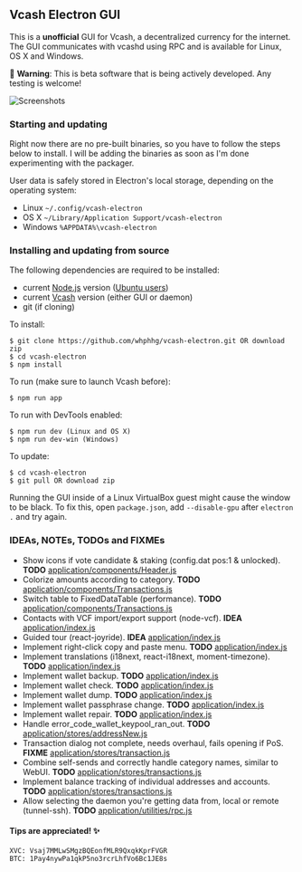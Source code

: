 ## Vcash Electron GUI
This is a **unofficial** GUI for Vcash, a decentralized currency for the internet. The GUI communicates with vcashd using RPC and is available for Linux, OS X and Windows.

:hatching_chick: **Warning**: This is beta software that is being actively developed. Any testing is welcome!

![Screenshots](http://i.imgur.com/zfjel56.gif)


### Starting and updating
Right now there are no pre-built binaries, so you have to follow the steps below to install. I will be adding the binaries as soon as I'm done experimenting with the packager.

User data is safely stored in Electron's local storage, depending on the operating system:
- Linux `~/.config/vcash-electron`
- OS X `~/Library/Application Support/vcash-electron`
- Windows `%APPDATA%\vcash-electron`


### Installing and updating from source
The following dependencies are required to be installed:
* current [Node.js](https://nodejs.org/en/download/current/) version ([Ubuntu users](https://nodejs.org/en/download/package-manager/#debian-and-ubuntu-based-linux-distributions))
* current [Vcash](https://v.cash/wallets.php) version (either GUI or daemon)
* git (if cloning)

To install:

    $ git clone https://github.com/whphhg/vcash-electron.git OR download zip
    $ cd vcash-electron
    $ npm install

To run (make sure to launch Vcash before):

    $ npm run app

To run with DevTools enabled:

    $ npm run dev (Linux and OS X)
    $ npm run dev-win (Windows)

To update:

    $ cd vcash-electron
    $ git pull OR download zip

Running the GUI inside of a Linux VirtualBox guest might cause the window to be black. To fix this, open `package.json`, add `--disable-gpu` after `electron .` and try again.


### IDEAs, NOTEs, TODOs and FIXMEs
- Show icons if vote candidate & staking (config.dat pos:1 & unlocked). __TODO__ [application/components/Header.js](application/components/Header.js)
- Colorize amounts according to category. __TODO__ [application/components/Transactions.js](application/components/Transactions.js)
- Switch table to FixedDataTable (performance). __TODO__ [application/components/Transactions.js](application/components/Transactions.js)
- Contacts with VCF import/export support (node-vcf). __IDEA__ [application/index.js](application/index.js)
- Guided tour (react-joyride). __IDEA__ [application/index.js](application/index.js)
- Implement right-click copy and paste menu. __TODO__ [application/index.js](application/index.js)
- Implement translations (i18next, react-i18next, moment-timezone). __TODO__ [application/index.js](application/index.js)
- Implement wallet backup. __TODO__ [application/index.js](application/index.js)
- Implement wallet check. __TODO__ [application/index.js](application/index.js)
- Implement wallet dump. __TODO__ [application/index.js](application/index.js)
- Implement wallet passphrase change. __TODO__ [application/index.js](application/index.js)
- Implement wallet repair. __TODO__ [application/index.js](application/index.js)
- Handle error_code_wallet_keypool_ran_out. __TODO__ [application/stores/addressNew.js](application/stores/addressNew.js)
- Transaction dialog not complete, needs overhaul, fails opening if PoS. __FIXME__ [application/stores/transaction.js](application/stores/transaction.js)
- Combine self-sends and correctly handle category names, similar to WebUI. __TODO__ [application/stores/transactions.js](application/stores/transactions.js)
- Implement balance tracking of individual addresses and accounts. __TODO__ [application/stores/transactions.js](application/stores/transactions.js)
- Allow selecting the daemon you're getting data from, local or remote (tunnel-ssh). __TODO__ [application/utilities/rpc.js](application/utilities/rpc.js)


#### Tips are appreciated! :sparkles:
```
XVC: Vsaj7MMLwSMgzBQEonfMLR9QxqkKprFVGR
BTC: 1Pay4nywPa1qkP5no3rcrLhfVo6Bc1JE8s
```
